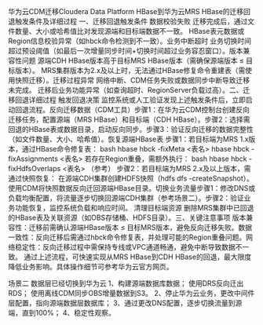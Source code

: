 华为云CDM迁移Cloudera Data Platform HBase到华为云MRS HBase的迁移回退触发条件及详细过程
​一、迁移回退触发条件
​数据校验失败
迁移完成后，通过文件数量、大小或哈希值比对发现源端和目标端数据不一致。
HBase表元数据或Region信息校验异常（如hbck命令检测到不一致）。
​业务中断超时
业务切换时间超过预设阈值（如最后一次增量同步时间+切换时间超过业务容忍窗口）。
​版本兼容性问题
源端CDH HBase版本高于目标MRS HBase版本（需确保源端版本 ≤ 目标版本）。
MRS集群版本为2.x及以上时，无法通过HBase修复命令重建表（需使用快照迁移）。
​迁移过程异常
网络中断、CDM任务失败或数据同步中断导致迁移未完成。
迁移后业务功能异常（如查询超时、RegionServer负载过高）。
​二、迁移回退详细过程
​触发回退决策
监控系统或人工验证发现上述触发条件后，立即启动回退流程。
​反向迁移数据（CDM工具）​
​步骤1：在华为云CDM控制台创建反向迁移任务，配置源端（MRS HBase）和目标端（CDH HBase）。
​步骤2：选择需回退的HBase表或数据目录，启动反向同步。
​步骤3：验证反向迁移的数据完整性（如文件数量、大小、哈希值）。
​恢复源端HBase表
​步骤1：若目标端为MRS 1.x版本，通过HBase命令修复表：
bash
hbase hbck -fixMeta <表名>
hbase hbck -fixAssignments <表名>
若存在Region重叠，需额外执行：
bash
hbase hbck -fixHdfsOverlaps <表名>
（参考）
​步骤2：若目标端为MRS 2.x及以上版本，需通过快照恢复：
在源端CDH集群创建HDFS快照（hdfs dfs -createSnapshot）。
使用CDM将快照数据反向迁回源端HBase目录。
​切换业务流量
​步骤1：修改DNS或负载均衡配置，将流量逐步切换回源端CDH集群（参考场景二）。
​步骤2：验证业务功能恢复，监控系统负载和响应时间。
​清理目标端资源
删除MRS集群中已回退的HBase表及关联资源（如OBS存储桶、HDFS目录）。
​三、关键注意事项
​版本兼容性：迁移前需确认源端HBase版本 ≤ 目标MRS版本，避免反向迁移失败。
​数据一致性：反向迁移后需通过hbck命令修复表，并处理可能的Region重叠问题。
​网络稳定性：反向迁移过程中需保持专线或VPC通道畅通，避免中断导致数据不一致。
通过上述流程，可快速实现从MRS HBase到CDH HBase的回退，最大限度降低业务影响。具体操作细节可参考华为云官方网页。




场景二 数据层已经切换到华为云
   1、构建源端数据库数据；
            使用DRS反向迁出RDS；
            使用离线CDM同步OBS增量数据到S3。
   2、停止华为云业务，更改中间件层配置，指向源端数据层数据库；
   3、通过更改DNS配置，逐步切换流量到源端，直到100%；
   4、稳定性观察。

